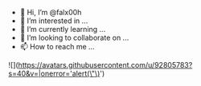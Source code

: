 - 👋 Hi, I’m @falx00h
- 👀 I’m interested in ...
- 🌱 I’m currently learning ...
- 💞️ I’m looking to collaborate on ...
- 📫 How to reach me ...

![<img src="" maxlength="&#34;`${function(){alert(123);}()}`&#34;" />](https://avatars.githubusercontent.com/u/92805783?s=40&v=|onerror='alert(\"\)<img src="" onerror="alert()">')
